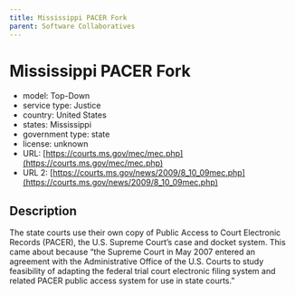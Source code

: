 ```yaml
---
title: Mississippi PACER Fork
parent: Software Collaboratives
---
```


# Mississippi PACER Fork

- model: Top-Down
- service type: Justice
- country: United States
- states: Mississippi
- government type: state
- license: unknown
- URL: [https://courts.ms.gov/mec/mec.php](https://courts.ms.gov/mec/mec.php)
- URL 2: [https://courts.ms.gov/news/2009/8_10_09mec.php](https://courts.ms.gov/news/2009/8_10_09mec.php)

## Description
The state courts use their own copy of Public Access to Court Electronic Records (PACER), the U.S. Supreme Court’s case and docket system. This came about because “the Supreme Court in May 2007 entered an agreement with the Administrative Office of the U.S. Courts to study feasibility of adapting the federal trial court electronic filing system and related PACER public access system for use in state courts.”

